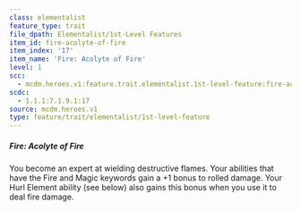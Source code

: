 ```yaml
---
class: elementalist
feature_type: trait
file_dpath: Elementalist/1st-Level Features
item_id: fire-acolyte-of-fire
item_index: '17'
item_name: 'Fire: Acolyte of Fire'
level: 1
scc:
  - mcdm.heroes.v1:feature.trait.elementalist.1st-level-feature:fire-acolyte-of-fire
scdc:
  - 1.1.1:7.1.9.1:17
source: mcdm.heroes.v1
type: feature/trait/elementalist/1st-level-feature
---
```


##### Fire: Acolyte of Fire

You become an expert at wielding destructive flames. Your abilities that have the Fire and Magic keywords gain a +1 bonus to rolled damage. Your Hurl Element ability (see below) also gains this bonus when you use it to deal fire damage.
